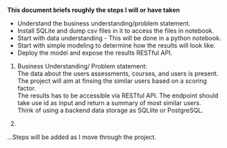 **This document briefs roughly the steps I will or have taken**

- Understand the business understanding/problem statement.
- Install SQLite and dump csv files in it to access the files in notebook.
- Start with data understanding - This will be done in a python notebook.
- Start with simple modeling to determine how the results will look like.
- Deploy the model and expose the results RESTful API.

1. Business Understanding/ Problem statement:
<br>The data about the users assessments, courses, and users is present. The project will aim at finsing the similar users based on a scoring factor. <br>The results has to be accessible via RESTful API. The endpoint should take use id as input and return a summary of most similar users.<br> Think of using a backend data storage as SQLlite or PostgreSQL.

2.

...Steps will be added as I move through the project.